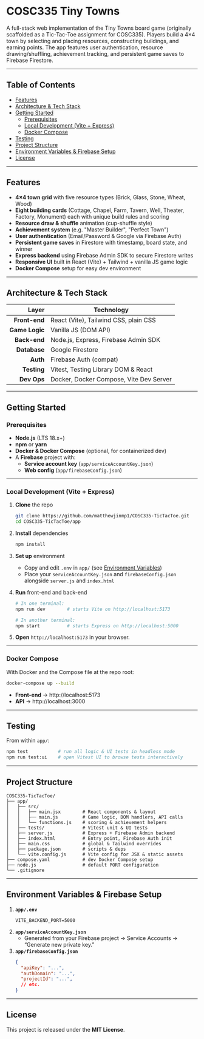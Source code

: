 # COSC335 Tiny Towns

A full-stack web implementation of the Tiny Towns board game (originally scaffolded as a Tic-Tac-Toe assignment for COSC335). Players build a 4×4 town by selecting and placing resources, constructing buildings, and earning points. The app features user authentication, resource drawing/shuffling, achievement tracking, and persistent game saves to Firebase Firestore.

---

## Table of Contents

- [Features](#features)  
- [Architecture & Tech Stack](#architecture--tech-stack)  
- [Getting Started](#getting-started)  
  - [Prerequisites](#prerequisites)  
  - [Local Development (Vite + Express)](#local-development-vite--express)  
  - [Docker Compose](#docker-compose)  
- [Testing](#testing)  
- [Project Structure](#project-structure)  
- [Environment Variables & Firebase Setup](#environment-variables--firebase-setup)  
- [License](#license)  

---

## Features

- **4×4 town grid** with five resource types (Brick, Glass, Stone, Wheat, Wood)  
- **Eight building cards** (Cottage, Chapel, Farm, Tavern, Well, Theater, Factory, Monument) each with unique build rules and scoring  
- **Resource draw & shuffle** animation (cup-shuffle style)  
- **Achievement system** (e.g. "Master Builder", "Perfect Town")  
- **User authentication** (Email/Password & Google via Firebase Auth)  
- **Persistent game saves** in Firestore with timestamp, board state, and winner  
- **Express backend** using Firebase Admin SDK to secure Firestore writes  
- **Responsive UI** built in React (Vite) + Tailwind + vanilla JS game logic  
- **Docker Compose** setup for easy dev environment  

---

## Architecture & Tech Stack

| Layer         | Technology                              |
|--------------:|-----------------------------------------|
| **Front-end** | React (Vite), Tailwind CSS, plain CSS   |
| **Game Logic**| Vanilla JS (DOM API)                    |
| **Back-end**  | Node.js, Express, Firebase Admin SDK    |
| **Database**  | Google Firestore                        |
| **Auth**      | Firebase Auth (compat)                  |
| **Testing**   | Vitest, Testing Library DOM & React     |
| **Dev Ops**   | Docker, Docker Compose, Vite Dev Server |

---

## Getting Started

### Prerequisites

- **Node.js** (LTS 18.x+)  
- **npm** or **yarn**  
- **Docker & Docker Compose** (optional, for containerized dev)  
- A **Firebase** project with:
  - **Service account key** (`app/serviceAccountKey.json`)
  - **Web config** (`app/firebaseConfig.json`)

---

### Local Development (Vite + Express)

1. **Clone** the repo  
   ```bash
   git clone https://github.com/matthewjinmp1/COSC335-TicTacToe.git
   cd COSC335-TicTacToe/app
   ```

2. **Install** dependencies  
   ```bash
   npm install
   ```

3. **Set up** environment  
   - Copy and edit `.env` in `app/` (see [Environment Variables](#environment-variables--firebase-setup))  
   - Place your `serviceAccountKey.json` and `firebaseConfig.json` alongside `server.js` and `index.html`

4. **Run** front-end and back-end  
   ```bash
   # In one terminal:  
   npm run dev        # starts Vite on http://localhost:5173  

   # In another terminal:
   npm start          # starts Express on http://localhost:5000  
   ```

5. **Open** `http://localhost:5173` in your browser.

---

### Docker Compose

With Docker and the Compose file at the repo root:

```bash
docker-compose up --build
```

- **Front-end** → http://localhost:5173  
- **API**       → http://localhost:3000  

---

## Testing

From within `app/`:

```bash
npm test           # run all logic & UI tests in headless mode
npm run test:ui    # open Vitest UI to browse tests interactively
```

---

## Project Structure

```
COSC335-TicTacToe/
├── app/
│   ├── src/
│   │   ├── main.jsx        # React components & layout
│   │   ├── main.js         # Game logic, DOM handlers, API calls
│   │   └── functions.js    # scoring & achievement helpers
│   ├── tests/              # Vitest unit & UI tests
│   ├── server.js           # Express + Firebase Admin backend
│   ├── index.html          # Entry point, Firebase Auth init
│   ├── main.css            # global & Tailwind overrides
│   ├── package.json        # scripts & deps
│   └── vite.config.js      # Vite config for JSX & static assets
├── compose.yaml            # dev Docker Compose setup
├── node.js                 # default PORT configuration
└── .gitignore
```

---

## Environment Variables & Firebase Setup

1. **`app/.env`**  
   ```dotenv
   VITE_BACKEND_PORT=5000
   ```
2. **`app/serviceAccountKey.json`**  
   - Generated from your Firebase project → Service Accounts → “Generate new private key.”
3. **`app/firebaseConfig.json`**  
   ```json
   {
     "apiKey": "...",
     "authDomain": "...",
     "projectId": "...",
     // etc.
   }
   ```

---

## License

This project is released under the **MIT License**.  